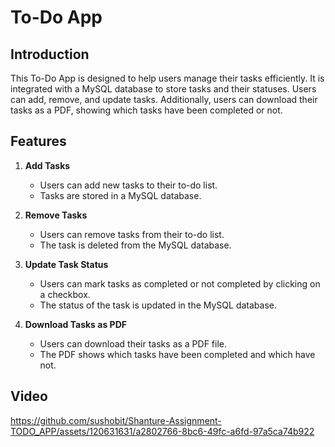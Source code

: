 # To-Do App

## Introduction

This To-Do App is designed to help users manage their tasks efficiently. It is integrated with a MySQL database to store tasks and their statuses. Users can add, remove, and update tasks. Additionally, users can download their tasks as a PDF, showing which tasks have been completed or not.

## Features

1. **Add Tasks**
   - Users can add new tasks to their to-do list.
   - Tasks are stored in a MySQL database.

2. **Remove Tasks**
   - Users can remove tasks from their to-do list.
   - The task is deleted from the MySQL database.

3. **Update Task Status**
   - Users can mark tasks as completed or not completed by clicking on a checkbox.
   - The status of the task is updated in the MySQL database.

4. **Download Tasks as PDF**
   - Users can download their tasks as a PDF file.
   - The PDF shows which tasks have been completed and which have not.


## Video


https://github.com/sushobit/Shanture-Assignment-TODO_APP/assets/120631631/a2802766-8bc6-49fc-a6fd-97a5ca74b922



